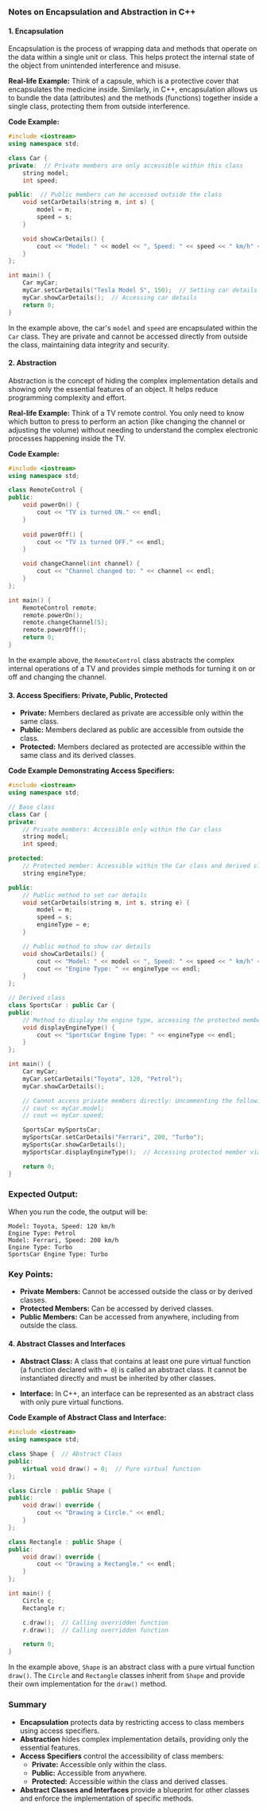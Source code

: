 ### Notes on Encapsulation and Abstraction in C++

#### 1. **Encapsulation**

Encapsulation is the process of wrapping data and methods that operate on the data within a single unit or class. This helps protect the internal state of the object from unintended interference and misuse.

**Real-life Example:**
Think of a capsule, which is a protective cover that encapsulates the medicine inside. Similarly, in C++, encapsulation allows us to bundle the data (attributes) and the methods (functions) together inside a single class, protecting them from outside interference.

**Code Example:**
```cpp
#include <iostream>
using namespace std;

class Car {
private:  // Private members are only accessible within this class
    string model;
    int speed;

public:  // Public members can be accessed outside the class
    void setCarDetails(string m, int s) {
        model = m;
        speed = s;
    }

    void showCarDetails() {
        cout << "Model: " << model << ", Speed: " << speed << " km/h" << endl;
    }
};

int main() {
    Car myCar;
    myCar.setCarDetails("Tesla Model S", 150);  // Setting car details
    myCar.showCarDetails();  // Accessing car details
    return 0;
}
```

In the example above, the car's `model` and `speed` are encapsulated within the `Car` class. They are private and cannot be accessed directly from outside the class, maintaining data integrity and security.

#### 2. **Abstraction**

Abstraction is the concept of hiding the complex implementation details and showing only the essential features of an object. It helps reduce programming complexity and effort.

**Real-life Example:**
Think of a TV remote control. You only need to know which button to press to perform an action (like changing the channel or adjusting the volume) without needing to understand the complex electronic processes happening inside the TV.

**Code Example:**
```cpp
#include <iostream>
using namespace std;

class RemoteControl {
public:
    void powerOn() {
        cout << "TV is turned ON." << endl;
    }
    
    void powerOff() {
        cout << "TV is turned OFF." << endl;
    }

    void changeChannel(int channel) {
        cout << "Channel changed to: " << channel << endl;
    }
};

int main() {
    RemoteControl remote;
    remote.powerOn();
    remote.changeChannel(5);
    remote.powerOff();
    return 0;
}
```

In the example above, the `RemoteControl` class abstracts the complex internal operations of a TV and provides simple methods for turning it on or off and changing the channel.

#### 3. **Access Specifiers: Private, Public, Protected**

- **Private:** Members declared as private are accessible only within the same class.
- **Public:** Members declared as public are accessible from outside the class.
- **Protected:** Members declared as protected are accessible within the same class and its derived classes.

**Code Example Demonstrating Access Specifiers:**
```cpp
#include <iostream>
using namespace std;

// Base class
class Car {
private:
    // Private members: Accessible only within the Car class
    string model;
    int speed;

protected:
    // Protected member: Accessible within the Car class and derived classes
    string engineType;

public:
    // Public method to set car details
    void setCarDetails(string m, int s, string e) {
        model = m;
        speed = s;
        engineType = e;
    }

    // Public method to show car details
    void showCarDetails() {
        cout << "Model: " << model << ", Speed: " << speed << " km/h" << endl;
        cout << "Engine Type: " << engineType << endl;
    }
};

// Derived class
class SportsCar : public Car {
public:
    // Method to display the engine type, accessing the protected member from the base class
    void displayEngineType() {
        cout << "SportsCar Engine Type: " << engineType << endl;
    }
};

int main() {
    Car myCar;
    myCar.setCarDetails("Toyota", 120, "Petrol");
    myCar.showCarDetails();

    // Cannot access private members directly: Uncommenting the following lines will cause errors
    // cout << myCar.model; 
    // cout << myCar.speed; 

    SportsCar mySportsCar;
    mySportsCar.setCarDetails("Ferrari", 200, "Turbo");
    mySportsCar.showCarDetails();
    mySportsCar.displayEngineType();  // Accessing protected member via derived class method

    return 0;
}
```


### **Expected Output:**

When you run the code, the output will be:
```
Model: Toyota, Speed: 120 km/h
Engine Type: Petrol
Model: Ferrari, Speed: 200 km/h
Engine Type: Turbo
SportsCar Engine Type: Turbo
```

### **Key Points:**

- **Private Members:** Cannot be accessed outside the class or by derived classes.
- **Protected Members:** Can be accessed by derived classes.
- **Public Members:** Can be accessed from anywhere, including from outside the class.
  


#### 4. **Abstract Classes and Interfaces**

- **Abstract Class:** A class that contains at least one pure virtual function (a function declared with `= 0`) is called an abstract class. It cannot be instantiated directly and must be inherited by other classes.

- **Interface:** In C++, an interface can be represented as an abstract class with only pure virtual functions.

**Code Example of Abstract Class and Interface:**
```cpp
#include <iostream>
using namespace std;

class Shape {  // Abstract Class
public:
    virtual void draw() = 0;  // Pure virtual function
};

class Circle : public Shape {
public:
    void draw() override {
        cout << "Drawing a Circle." << endl;
    }
};

class Rectangle : public Shape {
public:
    void draw() override {
        cout << "Drawing a Rectangle." << endl;
    }
};

int main() {
    Circle c;
    Rectangle r;

    c.draw();  // Calling overridden function
    r.draw();  // Calling overridden function

    return 0;
}
```

In the example above, `Shape` is an abstract class with a pure virtual function `draw()`. The `Circle` and `Rectangle` classes inherit from `Shape` and provide their own implementation for the `draw()` method.

### Summary
- **Encapsulation** protects data by restricting access to class members using access specifiers.
- **Abstraction** hides complex implementation details, providing only the essential features.
- **Access Specifiers** control the accessibility of class members:
  - **Private:** Accessible only within the class.
  - **Public:** Accessible from anywhere.
  - **Protected:** Accessible within the class and derived classes.
- **Abstract Classes and Interfaces** provide a blueprint for other classes and enforce the implementation of specific methods.